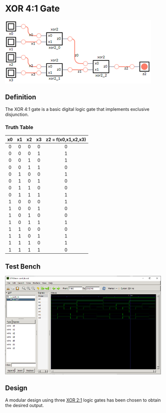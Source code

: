 # XOR 4:1 Gate

![xor4 synthesis](./synthesis.png "XOR 4:1 Synthesis")

## Definition
The XOR 4:1 gate is a basic digital logic gate that implements exclusive disjunction. 

### Truth Table
|x0 | x1 | x2 | x3 |z2 = f(x0,x1,x2,x3)|
|:---:|:---:|:---:|:---:|:---:|
|0| 0| 0| 0| 0|
|0| 0| 0| 1| 1|
|0| 0| 1| 0| 1|
|0| 0| 1| 1| 0|
|0| 1| 0| 0| 1|
|0| 1| 0| 1| 0|
|0| 1| 1| 0| 0|
|0| 1| 1| 1| 1|
|1| 0| 0| 0| 1|
|1| 0| 0| 1| 0|
|1| 0| 1| 0| 0|
|1| 0| 1| 1| 1|
|1| 1| 0| 0| 0|
|1| 1| 0| 1| 1|
|1| 1| 1| 0| 1|
|1| 1| 1| 1| 0|

## Test Bench
![xor4 tb](./xor4_tb.png "XOR 4:1 Test Bench")

## Design
A modular design using three [XOR 2:1](../xor2/README.md) logic gates has been chosen to obtain the desired output.